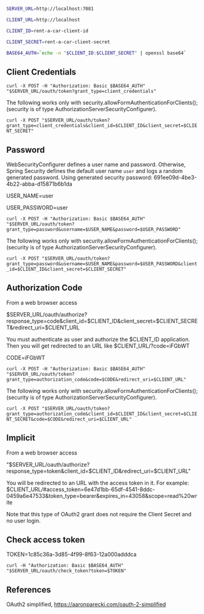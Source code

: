 ```bash
SERVER_URL=http://localhost:7081

CLIENT_URL=http://localhost

CLIENT_ID=rent-a-car-client-id

CLIENT_SECRET=rent-a-car-client-secret

BASE64_AUTH=`echo -n "$CLIENT_ID:$CLIENT_SECRET" | openssl base64`
```

Client Credentials
---

`curl -X POST -H "Authorization: Basic $BASE64_AUTH" "$SERVER_URL/oauth/token?grant_type=client_credentials"`

The following works only with security.allowFormAuthenticationForClients(); (security is of type AuthorizationServerSecurityConfigurer).

`curl -X POST "$SERVER_URL/oauth/token?grant_type=client_credentials&client_id=$CLIENT_ID&client_secret=$CLIENT_SECRET"`

Password
---

WebSecurityConfigurer defines a user name and password. Otherwise, Spring Security defines the default user name `user` and logs a random generated password.
Using generated security password: 691ee09d-4be3-4b22-abba-d15871b6b1da

USER_NAME=user

USER_PASSWORD=user

`curl -X POST -H "Authorization: Basic $BASE64_AUTH" "$SERVER_URL/oauth/token?grant_type=password&username=$USER_NAME&password=$USER_PASSWORD"`

The following works only with security.allowFormAuthenticationForClients(); (security is of type AuthorizationServerSecurityConfigurer).

`curl -X POST "$SERVER_URL/oauth/token?grant_type=password&username=$USER_NAME&password=$USER_PASSWORD&client_id=$CLIENT_ID&client_secret=$CLIENT_SECRET"`

Authorization Code
---

From a web browser access

$SERVER_URL/oauth/authorize?response_type=code&client_id=$CLIENT_ID&client_secret=$CLIENT_SECRET&redirect_uri=$CLIENT_URL

You must authenticate as user and authorize the $CLIENT_ID application.
Then you will get redirected to an URL like $CLIENT_URL/?code=iFGbWT

CODE=iFGbWT

`curl -X POST -H "Authorization: Basic $BASE64_AUTH" "$SERVER_URL/oauth/token?grant_type=authorization_code&code=$CODE&redirect_uri=$CLIENT_URL"`

The following works only with security.allowFormAuthenticationForClients(); (security is of type AuthorizationServerSecurityConfigurer).

`curl -X POST "$SERVER_URL/oauth/token?grant_type=authorization_code&client_id=$CLIENT_ID&client_secret=$CLIENT_SECRET&code=$CODE&redirect_uri=$CLIENT_URL"`

Implicit
---

From a web browser access

"$SERVER_URL/oauth/authorize?response_type=token&client_id=$CLIENT_ID&redirect_uri=$CLIENT_URL"

You will be redirected to an URL with the access token in it. For example: $CLIENT_URL/#access_token=6e47d1bb-65df-4541-8ddc-0459a6e47533&token_type=bearer&expires_in=43058&scope=read%20write

Note that this type of OAuth2 grant does not require the Client Secret and no user login.

Check access token
---

TOKEN=1c85c36a-3d85-4f99-8f63-12a000adddca

`curl -H "Authorization: Basic $BASE64_AUTH" "$SERVER_URL/oauth/check_token?token=$TOKEN"`

References
---

OAuth2 simplified, https://aaronparecki.com/oauth-2-simplified